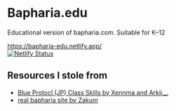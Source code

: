 # Bapharia.edu

Educational version of bapharia.com. Suitable for K–12

https://bapharia-edu.netlify.app/  
[![Netlify Status](https://api.netlify.com/api/v1/badges/d056b12b-053c-4abe-9c30-46570a11c107/deploy-status)](https://app.netlify.com/sites/bapharia-edu/deploys)

## Resources I stole from
- [Blue Protocl (JP) Class Skills by Xennma and Arkii._.](https://docs.google.com/document/d/1wkk5srzgue3Z6F8vRv6Nw4Gw5yE4bfgGPpSsnH5whd0/edit)
- [real bapharia site by Zakum](https://bapharia.com/)